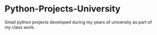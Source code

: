 # Python-Projects-University
Small python projects developed during my years of university as part of my class work.
